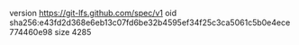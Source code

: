 version https://git-lfs.github.com/spec/v1
oid sha256:e43fd2d368e6eb13c07fd6be32b4595ef34f25c3ca5061c5b0e4ece774460e98
size 4285
